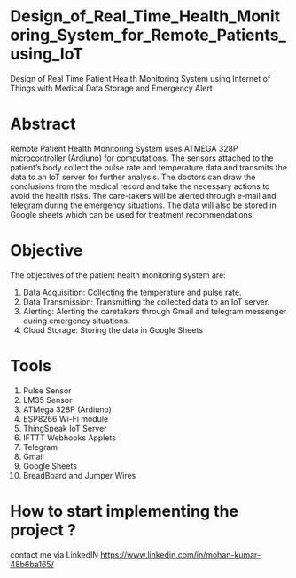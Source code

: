 # Design_of_Real_Time_Health_Monitoring_System_for_Remote_Patients_using_IoT
Design of Real Time Patient Health Monitoring System using Internet of Things with Medical Data Storage and Emergency Alert

# Abstract
Remote Patient Health Monitoring System uses ATMEGA 328P microcontroller (Ardiuno) for computations. The sensors attached to the patient’s body collect the pulse rate and temperature data and transmits the data to an IoT server for further analysis. The doctors can draw the conclusions from the medical record and take the necessary actions to avoid the health risks. The care-takers will be alerted through e-mail and telegram during the emergency situations. The data will also be stored in Google sheets which can be used for treatment recommendations.

# Objective
The objectives of the patient health monitoring system are:
1. Data Acquisition: Collecting the temperature and pulse rate.
2. Data Transmission: Transmitting the collected data to an IoT server.
3. Alerting: Alerting the caretakers through Gmail and telegram messenger during   emergency situations.
4. Cloud Storage: Storing the data in Google Sheets

# Tools
1. Pulse Sensor
2. LM35 Sensor
3. ATMega 328P (Ardiuno)
4. ESP8266 Wi-Fi module
5. ThingSpeak IoT Server
6. IFTTT Webhooks Applets
7. Telegram
8. Gmail
9. Google Sheets
10. BreadBoard and Jumper Wires


# How to start implementing the project ?
contact me via LinkedIN
https://www.linkedin.com/in/mohan-kumar-48b6ba165/
